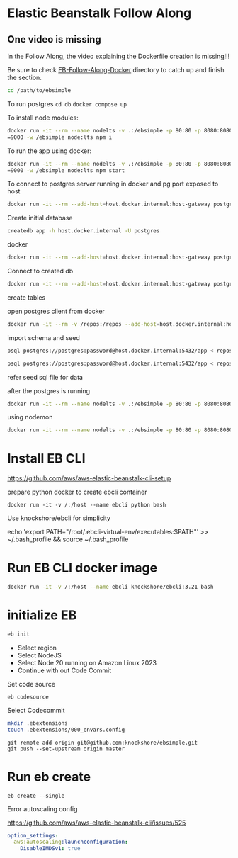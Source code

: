 # Elastic Beanstalk Follow Along

## One video is missing

In the Follow Along, the video explaining the Dockerfile creation is missing!!!

Be sure to check [EB-Follow-Along-Docker](https://github.com/ExamProCo/TheFreeAWSDeveloperAssociate/tree/master/EB-Follow-Along-Docker) directory to catch up and finish the section.

```sh
cd /path/to/ebsimple
```

To run postgres
`cd db`
`docker compose up`

To install node modules:

```sh
docker run -it --rm --name nodelts -v .:/ebsimple -p 80:80 -p 8080:8080 -p 9000:9000 -e PORT
=9000 -w /ebsimple node:lts npm i
```

To run the app using docker:
```sh
docker run -it --rm --name nodelts -v .:/ebsimple -p 80:80 -p 8080:8080 -p 9000:9000 -e PORT
=9000 -w /ebsimple node:lts npm start
```

To connect to postgres server running in docker and pg port exposed to host
```sh
docker run -it --rm --add-host=host.docker.internal:host-gateway postgres:13-alpine psql -h host.docker.internal -U postgres
```

Create initial database 

```sh
createdb app -h host.docker.internal -U postgres
```
docker
```sh
docker run -it --rm --add-host=host.docker.internal:host-gateway postgres:13-alpine createdb app -h host.docker.internal -U postgres
```

Connect to created db
```sh
docker run -it --rm --add-host=host.docker.internal:host-gateway postgres:13-alpine psql postgres://postgres:password@host.docker.internal:5432/app
```

create tables

open postgres client from docker
```sh
docker run -it --rm -v /repos:/repos --add-host=host.docker.internal:host-gateway postgres:13-alpine bash
```
import schema and seed
```sh
psql postgres://postgres:password@host.docker.internal:5432/app < repos/ebsimple/db/schema.sql
```
```sh
psql postgres://postgres:password@host.docker.internal:5432/app < repos/ebsimple/db/seed.sql
```
refer seed sql file for data


after the postgres is running
```sh
docker run -it --rm --name nodelts -v .:/ebsimple -p 80:80 -p 8080:8080 -p 9000:9000 -e PORT=9000 -e DATABASE_URL=postgres://postgres:password@host.docker.internal:5432/app --add-host=host.docker.internal:host-gateway -w /ebsimple node:lts npm start
```
using nodemon
```sh
docker run -it --rm --name nodelts -v .:/ebsimple -p 80:80 -p 8080:8080 -p 9000:9000 -e PORT=9000 -e DATABASE_URL=postgres://postgres:password@host.docker.internal:5432/app --add-host=host.docker.internal:host-gateway -w /ebsimple node:lts ./node_modules/.bin/nodemon --watch
```

# Install EB CLI

https://github.com/aws/aws-elastic-beanstalk-cli-setup

prepare python docker to create ebcli container
```
docker run -it -v /:/host --name ebcli python bash
```

Use knockshore/ebcli for simplicity

echo 'export PATH="/root/.ebcli-virtual-env/executables:$PATH"' >> ~/.bash_profile && source ~/.bash_profile

# Run EB CLI docker image

```sh
docker run -it -v /:/host --name ebcli knockshore/ebcli:3.21 bash
```

# initialize EB
```sh
eb init
```
- Select region
- Select NodeJS
- Select Node 20 running on Amazon Linux 2023
- Continue with out Code Commit

Set code source
```
eb codesource
```
Select Codecommit

```sh
mkdir .ebextensions
touch .ebextensions/000_envars.config
```
```
git remote add origin git@github.com:knockshore/ebsimple.git
git push --set-upstream origin master
```

# Run eb create

```
eb create --single
```

Error autoscaling config

https://github.com/aws/aws-elastic-beanstalk-cli/issues/525

```yaml
option_settings:
  aws:autoscaling:launchconfiguration:
    DisableIMDSv1: true
```